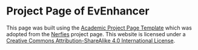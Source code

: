 # Project Page of EvEnhancer
 This page was built using the <a href="https://github.com/eliahuhorwitz/Academic-project-page-template" target="_blank">Academic Project Page Template</a> which was adopted from the <a href="https://nerfies.github.io" target="_blank">Nerfies</a> project page. This website is licensed under a <a rel="license"  href="http://creativecommons.org/licenses/by-sa/4.0/" target="_blank">Creative
            Commons Attribution-ShareAlike 4.0 International License</a>.
